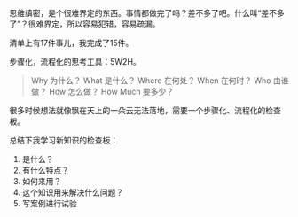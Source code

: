思维缜密，是个很难界定的东西。事情都做完了吗？差不多了吧。什么叫“差不多了”？很难界定，所以容易犯错，容易疏漏。

清单上有17件事儿，我完成了15件。

步骤化，流程化的思考工具：5W2H。

> Why 为什么？
> What 是什么？
> Where 在何处？
> When 在何时？
> Who 由谁做？
> How 怎么做？
> How Much 要多少？

很多时候想法就像飘在天上的一朵云无法落地，需要一个步骤化、流程化的检查板。

总结下我学习新知识的检查板：

1. 是什么？
2. 有什么特点？
3. 如何来用？
4. 这个知识用来解决什么问题？
5. 写案例进行试验



